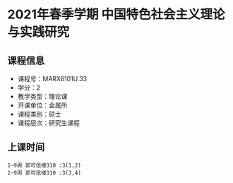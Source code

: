 # 2021年春季学期 中国特色社会主义理论与实践研究 






## 课程信息

- 课程号：MARX6101U.33
- 学分：2
- 教学类型：理论课
- 开课单位：金属所
- 课程类别：硕士
- 课程层次：研究生课程

## 上课时间

```
1~9周 郭可信楼310 :3(1,2)
1~9周 郭可信楼310 :3(3,4)
```

